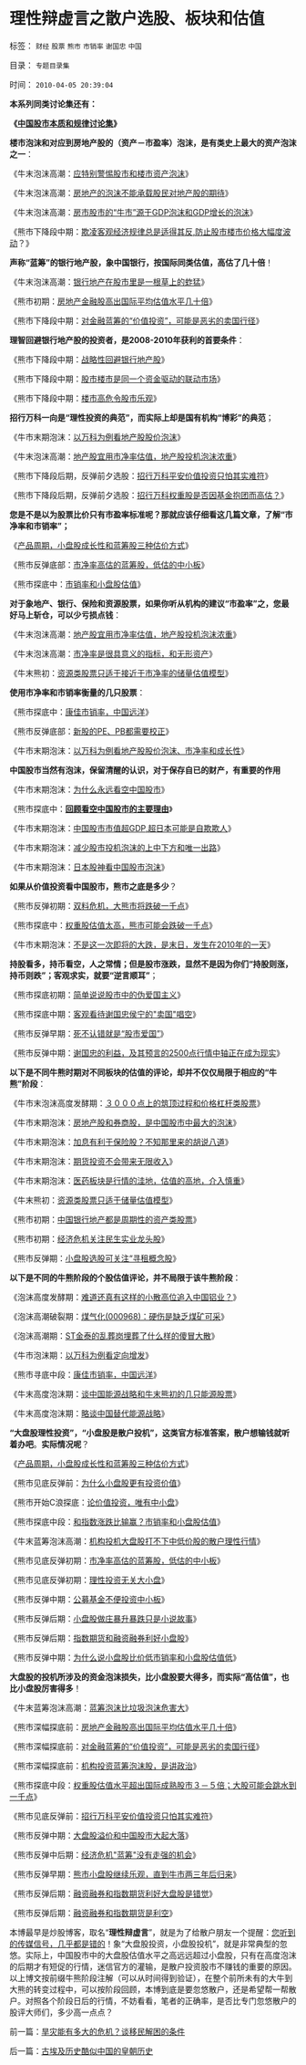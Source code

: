 # 理性辩虚言之散户选股、板块和估值

标签： `财经` `股票` `熊市` `市销率` `谢国忠` `中国` 

目录： `专题目录集`

时间： `2010-04-05 20:39:04`

**本系列同类讨论集还有：**

**《**[**中国股市本质和规律讨论集**](../../../2010/3/29/中国股市本质和规律讨论集.md)**》**



**楼市泡沫和对应到房地产股的（资产－市盈率）泡沫，是有类史上最大的资产泡沫之一**：

《牛末泡沫高潮：[应特别警惕股市和楼市资产泡沫](../../../2007/8/29/樊纲：应特别警惕股市和楼市资产泡沫.md)》

《牛末泡沫高潮：[房地产的泡沫不能承载股民对地产股的期待](../../../2007/8/29/房地产的泡沫不能承载股民对地产股的期待.md)》

《牛末泡沫高潮：[房市股市的“牛市”源于GDP泡沫和GDP增长的泡沫](../../../2007/10/2/房市股市的“牛市”源于GDP泡沫和GDP增长的泡沫.md)》

《熊市下降段中期：[欺凌客观经济规律总是适得其反,防止股市楼市价格大幅度波动](../../../2008/6/16/欺凌客观经济规律总是适得其反.md)？》

**声称“蓝筹”的银行地产股，象中国银行，按国际同类估值，高估了几十倍**！

《牛末泡沫高潮：[银行地产在股市里是一根草上的蚱猛](../../../2007/9/19/银行地产在股市里是一根草上的蚱猛.md)》

《熊市初期：[房地产金融股高出国际平均估值水平几十倍](../../../2008/3/20/房地产金融股高出国际平均估值水平几十倍.md)》

《熊市下降段中期：[对金融蓝筹的“价值投资”，可能是恶劣的卖国行径](../../../2008/4/6/对金融蓝筹的“价值投资”，可能是恶劣的卖国行为.md)》

**理智回避银行地产股的投资者，是2008-2010年获利的首要条件**：

《熊市下降段中期：[战略性回避银行地产股](../../../2008/4/8/战略性回避银行地产股.md)》

《熊市下降段中期：[股市楼市是同一个资金驱动的联动市场](../../../2008/4/30/股市楼市是同一个资金驱动的联动市场.md)》

《熊市下降段中期：[楼市高危令股市乐观](../../../2008/5/7/楼市高危令股市乐观.md)》

**招行万科一向是“理性投资的典范”，而实际上却是国有机构“博彩”的典范**；

《牛市末期泡沫：[以万科为例看地产股股价泡沫](../../../2007/9/26/从万科看地产股股价泡沫.md)》

《牛末泡沫高潮：[地产股宜用市净率估值，地产股投机泡沫浓重](../../../2007/9/22/地产股宜用市净率估值，地产股投机泡沫浓重.md)》

《熊市下降段后期，反弹前夕选股：[招行万科平安价值投资只怕其实难符](../../../2008/7/3/招行万科平安价值投资只怕其实难符.md)》

《熊市下降段后期，反弹前夕选股：[招行万科权重股是否因基金抱团而高估？](../../../2008/7/8/招行万科权重股是否因基金抱团而高估？.md)》

**您是不是以为股票比价只有市盈率标准呢？那就应该仔细看这几篇文章，了解“市净率和市销率”；**

《[产品周期，小盘股成长性和蓝筹股三种估价方式](../../../2010/1/18/产品周期，小盘股成长性和蓝筹股三种估价方式.md)》

《熊市反弹底部：[市净率高估的蓝筹股，低估的中小板](../../../2008/9/4/市净率高估的蓝筹股，低估的中小板.md)》

《熊市探底中：[市销率和小盘股估值](../../../2009/6/2/和指数涨跌比输赢？市销率和小盘股估值.md)》

**对于象地产、银行、保险和资源股票，如果你听从机构的建议“市盈率”之，您最好马上斩仓，可以少亏损点钱**：

《牛末泡沫高潮：[地产股宜用市净率估值，地产股投机泡沫浓重](../../../2007/9/22/地产股宜用市净率估值，地产股投机泡沫浓重.md)》

《牛末泡沫高潮：[市净率是很具意义的指标，和无形资产](../../../2007/10/31/市净率是很具意义的指标，和无形资产.md)》

《牛末熊初：[资源类股票只适于接近于市净率的储量估值模型](../../../2007/11/15/资源类股票只适于储量估值模型，及股票相关板块.md)》

**使用市净率和市销率衡量的几只股票**：

《熊市探底中：[康佳市销率，中国远洋](../../../2009/6/9/调整似嫌不充分；康佳市销率，中国远洋.md)》

《熊市反弹底部：[新股的PE、PB都需要校正](../../../2009/9/24/新股的PE、PB都需要校正.md)》

《牛市末期泡沫：[以万科为例看地产股股价泡沫、市净率和成长性](../../../2007/9/26/从万科看地产股股价泡沫.md)》

**中国股市当然有泡沫，保留清醒的认识，对于保存自已的财产，有重要的作用**

《牛市末期泡沫：[为什么永远看空中国股市](../../../2007/8/26/为什么永远看空中国股市.md)》

《熊市探底中：[**回顾看空中国股市的主要理由**](http://darthvad.blog.sohu.com/147034117.html)》

《牛市末期泡沫：[中国股市市值超GDP,超日本可能是自欺欺人](../../../2007/8/30/中国股市市值超GDP,超日本可能是自欺欺人.md)》

《牛市末期泡沫：[减少股市投机泡沫的上中下方和唯一出路](../../../2007/10/11/减少股市投机泡沫的上中下方和唯一出路.md)》

《牛市末期泡沫：[日本股神看中国股市泡沫](../../../2007/11/21/股神看中国股市.md)》

**如果从价值投资看中国股市，熊市之底是多少**？

《熊市反弹初期：[双料危机，大熊市将跌破一千点](../../../2009/2/13/财政和金融双料危机共振.md)》

《熊市探底中：[权重股估值太高，熊市可能会跌破一千点](../../../2008/6/17/权重股估值水平超出国际成熟股市３－５倍.md)》

《牛市末期泡沫：[不是这一次即将的大跌，是末日，发生在2010年的一天](../../../2007/8/28/不是这一次即将的大跌，是末日，发生在2010年的一天.md)》

**持股看多，持币看空，人之常情；但是股市涨跌，显然不是因为你们“持股则涨，持币则跌”；客观求实，就要“逆言顺耳”**；

《熊市探底初期：[简单说说股市中的伪爱国主义](../../../2008/4/10/简单说说股市中的伪爱国主义.md)》

《熊市探底中期：[客观看待谢国忠侯宁的"卖国"唱空](../../../2008/6/25/客观看待谢国忠侯宁的卖国唱空.md)》

《熊市反弹早期：[死不认错就是“股市爱国”](../../../2009/1/21/死不认错就是爱国.md)》

《熊市反弹中期：[谢国忠的利益，及其预言的2500点行情中轴正在成为现实](http://darthvad.blog.sohu.com/145532878.html)》

**以下是不同牛熊时期对不同板块的估值的评论，却并不仅仅局限于相应的“牛熊”阶段**：

《牛市末泡沫高度发酵期：[３０００点上的筑顶过程和价格杠杆类股票](../../../2009/7/7/３０００点上的筑顶过程和价格杠杆类股票.md)》

《牛市末期泡沫：[房地产股和券商股，是中国股市中最大的泡沫](../../../2007/8/31/房地产股和券商股，是中国股市中最大的泡沫.md)》

《牛市末期泡沫：[加息有利于保险股？不知那里来的胡说八道](../../../2007/8/26/加息有利于保险股？不知那里来的胡说八道.md)》

《牛市末期泡沫：[期货投资不会带来无限收入](../../../2007/8/30/期货投资不会带来无限收入.md)》

《牛市末期泡沫：[医药板块是行情的洼地，估值的高地，介入慎重](../../../2007/9/2/医药板块是行情的洼地，估值的高地，介入慎重.md)》

《牛末熊初：[资源类股票只适于储量估值模型](../../../2007/11/15/资源类股票只适于储量估值模型，及股票相关板块.md)》

《熊市初期：[中国银行地产都是周期性的资产类股票](http://darthvad.blog.sohu.com/144160447.html)》

《熊市初期：[经济危机关注民生实业龙头股](../../../2008/12/1/中小板收获季节，经济危机关注民生实业龙头股.md)》

《熊市反弹期：[小盘股选股可关注“寻租概念股](../../../2009/11/17/小盘股选股可关注“寻租概念股”.md)》

**以下是不同的牛熊阶段的个股估值评论，并不局限于该牛熊阶段**：

《泡沫高度发酵期：[难道还真有这样的小散高位追入中国铝业？](../../../2007/8/29/难道还真有这样的小散高位追入中国铝业？.md)》

《泡沫高潮破裂期：[煤气化(000968)：硬伤是缺乏煤矿可采](../../../2007/8/31/煤气化(000968)：硬伤是缺乏煤矿可.md)》

《泡沫高潮期：[ST金泰的乱葬岗埋葬了什么样的傻冒大散](../../../2007/9/8/ST金泰的乱葬岗埋葬了什么样的傻冒大散.md)》

《牛市泡沫期：[以万科为例看定向增发](../../../2007/9/27/高价增发和资本金增加和市净率的关系.md)》

《熊市寻底中段：[康佳市销率，中国远洋](../../../2009/6/9/调整似嫌不充分；康佳市销率，中国远洋.md)》

《牛末高度泡沫期：[谈中国能源战略和牛末熊初的几只能源股票](http://darthvad.blog.sohu.com/143074118.html)》

《牛末高度泡沫期：[略谈中国替代能源战略](http://darthvad.blog.sohu.com/143224225.html)》

**“大盘股理性投资”，“小盘股是散户投机”，这类官方标准答案，散户想输钱就听着办吧**。**实际情况呢**？

《[产品周期，小盘股成长性和蓝筹股三种估价方式](../../../2010/1/18/产品周期，小盘股成长性和蓝筹股三种估价方式.md)》

《熊市见底反弹前：[为什么小盘股更有投资价值](../../../2009/8/25/为什么小盘股更有投资价值.md)》

《熊市开始C浪探底：[论价值投资，唯有中小盘](../../../2008/4/3/论价值投资，唯有中小盘.md)》

《熊市探底中段：[和指数涨跌比输赢？市销率和小盘股估值](../../../2009/6/2/和指数涨跌比输赢？市销率和小盘股估值.md)》

《牛末蓝筹泡沫高潮：[机构投机大盘股打不下中低价股的散户理性行情](../../../2007/8/29/机构投机大盘股打不下中低价股的散户理性行情.md)》

《熊市见底反弹初期：[市净率高估的蓝筹股，低估的中小板](../../../2008/9/4/市净率高估的蓝筹股，低估的中小板.md)》

《熊市见底反弹初期：[理性投资无关大小盘](../../../2008/9/20/理性投资无关大小盘.md)》

《熊市反弹中期：[公募基金不便投资中小板](../../../2009/10/13/公募基金和中小板投资.md)》

《熊市反弹后期：[小盘股做庄暴升暴跌只是小说故事](../../../2010/1/22/小盘股做庄暴升暴跌只是小说故事.md)》

《熊市反弹后期：[指数期货和融资融券利好小盘股](../../../2010/1/11/甲流的历史是这样制造的；指数期货和融资融券利好小盘.md)》

《熊市反弹中期：[为什么说小盘股比价低市销率和小盘股估值低](http://darthvad.blog.sohu.com/145584433.html)》

**大盘股的投机所涉及的资金泡沫损失，比小盘股要大得多，而实际“高估值”，也比小盘股厉害得多**！

《牛末蓝筹泡沫高潮：[蓝筹泡沫比垃圾泡沫危害大](../../../2007/9/1/蓝筹泡沫比垃圾泡沫危害大.md)》

《熊市深幅探底前：[房地产金融股高出国际平均估值水平几十倍](../../../2008/3/20/房地产金融股高出国际平均估值水平几十倍.md)》

《熊市深幅探底前：[对金融蓝筹的“价值投资”，可能是恶劣的卖国行径](../../../2008/4/6/对金融蓝筹的“价值投资”，可能是恶劣的卖国行为.md)》

《熊市深幅探底前：[机构投资蓝筹泡沫股，是讲政治](../../../2008/4/9/机构投资蓝筹泡沫股，是讲政治.md)》

《熊市探底中段：[权重股估值水平超出国际成熟股市３－５倍；大股可能会跳水到一千点](../../../2008/6/17/权重股估值水平超出国际成熟股市３－５倍.md)》

《熊市见底反弹前：[招行万科平安价值投资只怕其实难符](../../../2008/7/3/招行万科平安价值投资只怕其实难符.md)》

《熊市反弹中期：[大盘股溢价和中国股市大起大落](../../../2009/10/16/大盘股溢价和中国股市大起大落.md)》

《熊市反弹中后期：[经济危机"蓝筹"没有走强的机会](../../../2009/12/3/经济危机蓝筹没有走强的机会.md)》

《熊市反弹早期：[熊市小盘股继续乐观，直到牛市两三年后归来](../../../2009/3/11/后市小盘股继续乐观，直到牛市两三年后归来.md)》

《熊市反弹后期：[融资融券和指数期货利好大盘股是错觉](../../../2010/1/12/融资融券和指数期货利好大盘股是错觉.md)》

《熊市反弹后期：[融资融券和指数期货是利空](../../../2010/1/8/融资融券和指数期货是利空.md)》

本博最早是炒股博客，取名“**理性辩虚言**”，就是为了给散户朋友一个提醒：[您听到的传媒信号，几乎都是错的](../../../2009/12/24/常见股市箴言几乎都是错的.md)！象“大盘股投资，小盘股投机”，就是非常典型的忽悠。实际上，中国股市中的大盘股估值水平之高远远超过小盘股，只有在高度泡沫的后期才有短促的行情，迷信官方的灌输，是散户投资股市不赚钱的重要的原因。以上博文按前缀牛熊阶段注解（可以从时间得到验证），在整个前所未有的大牛到大熊的转变过程中，可以按阶段回顾，本博到底是要忽悠散户，还是希望帮一帮散户。对照各个阶段日后的行情，不妨看看，笔者的正确率，是否比专门忽悠散户的股评大师们，多少高一点点？



前一篇：[旱灾能有多大的危机？谈移民解困的条件](../../../2010/4/5/旱灾能有多大的危机？谈移民解困的条件.md)

后一篇：[古埃及历史酷似中国的皇朝历史](../../../2010/4/5/古埃及历史酷似中国的皇朝历史.md)